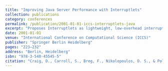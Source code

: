 ```yaml
---
title: "Improving Java Server Performance with Interruptlets"
collection: publications
category: conferences
permalink: /publication/2001-01-01-iccs-interruptlets-java
excerpt: "Proposes Interruptlets as lightweight, low-overhead interrupt handlers for improving Java server performance, reducing I/O thread and memory copy overhead in JVMs on Linux."
date: 2001-01-01
venue: "International Conference on Computational Science (ICCS)"
publisher: "Springer Berlin Heidelberg"
pages: "223–232"
address: "Berlin, Heidelberg"
isbn: "978-3-540-45545-5"
citation: "Craig, D., Carroll, S., Breg, F., Nikolopoulos, D. S., & Polychronopoulos, C. (2001). Improving Java Server Performance with Interruptlets. In *Computational Science – ICCS 2001* (V. N. Alexandrov et al., Eds.), pp. 223–232, Springer."
---
```

